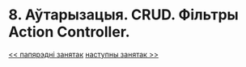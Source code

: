 # 8. Аўтарызацыя. CRUD. Фільтры Action Controller.


[<< папярэдні занятак](7_lecture.md)
[наступны занятак >>](9_lecture.md)
